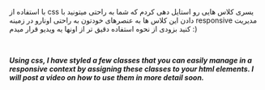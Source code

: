 <p>با استفاده از css یسری کلاس هایی رو استایل دهی کردم که شما به راحتی میتونید با دادن این کلاس ها به عنصرهای خودتون به راحتی اونارو در زمینه responsive مدیریت کنید بزودی از نحوه استفاده دقیق تر از اونها یه ویدیو قرار میدم :)</p>

&nbsp;

***<p>Using css, I have styled a few classes that you can easily manage in a responsive context by assigning these classes to your html elements. I will post a video on how to use them in more detail soon.</p>***
